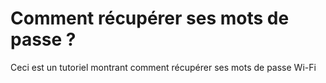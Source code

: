 # Comment récupérer ses mots de passe ?
Ceci est un tutoriel montrant comment récupérer ses mots de passe Wi-Fi
